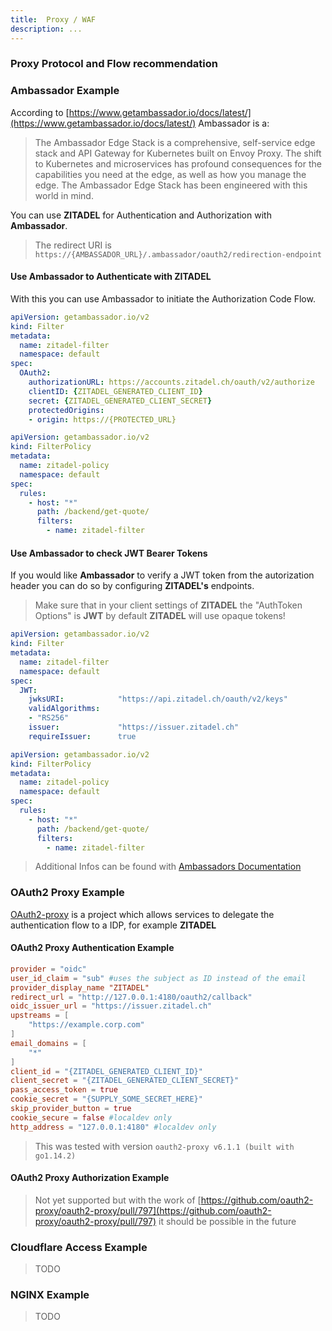 ```yaml
---
title:  Proxy / WAF
description: ...
---
```


### Proxy Protocol and Flow recommendation

### Ambassador Example

According to [https://www.getambassador.io/docs/latest/](https://www.getambassador.io/docs/latest/) Ambassador is a:

>The Ambassador Edge Stack is a comprehensive, self-service edge stack and API Gateway for Kubernetes built on Envoy Proxy. The shift to Kubernetes and microservices has profound consequences for the capabilities you need at the edge, as well as how you manage the edge. The Ambassador Edge Stack has been engineered with this world in mind.

You can use **ZITADEL** for Authentication and Authorization with **Ambassador**.

> The redirect URI is `https://{AMBASSADOR_URL}/.ambassador/oauth2/redirection-endpoint`

#### Use Ambassador to Authenticate with ZITADEL

With this you can use Ambassador to initiate the Authorization Code Flow.

```yaml
apiVersion: getambassador.io/v2
kind: Filter
metadata:
  name: zitadel-filter
  namespace: default
spec:
  OAuth2:
    authorizationURL: https://accounts.zitadel.ch/oauth/v2/authorize
    clientID: {ZITADEL_GENERATED_CLIENT_ID}
    secret: {ZITADEL_GENERATED_CLIENT_SECRET}
    protectedOrigins:
    - origin: https://{PROTECTED_URL}
```

```yaml
apiVersion: getambassador.io/v2
kind: FilterPolicy
metadata:
  name: zitadel-policy
  namespace: default
spec:
  rules:
    - host: "*"
      path: /backend/get-quote/
      filters:
        - name: zitadel-filter
```

#### Use Ambassador to check JWT Bearer Tokens

If you would like **Ambassador** to verify a JWT token from the autorization header you can do so by configuring **ZITADEL's** endpoints.

> Make sure that in your client settings of **ZITADEL** the "AuthToken Options" is **JWT** by default **ZITADEL** will use opaque tokens!

```yaml
apiVersion: getambassador.io/v2
kind: Filter
metadata:
  name: zitadel-filter
  namespace: default
spec:
  JWT:
    jwksURI:            "https://api.zitadel.ch/oauth/v2/keys"
    validAlgorithms:
    - "RS256"
    issuer:             "https://issuer.zitadel.ch"
    requireIssuer:      true
```

```yaml
apiVersion: getambassador.io/v2
kind: FilterPolicy
metadata:
  name: zitadel-policy
  namespace: default
spec:
  rules:
    - host: "*"
      path: /backend/get-quote/
      filters:
        - name: zitadel-filter
```

> Additional Infos can be found with [Ambassadors Documentation](https://www.getambassador.io/docs/latest/howtos/oauth-oidc-auth/)

### OAuth2 Proxy Example

[OAuth2-proxy](https://github.com/oauth2-proxy/oauth2-proxy) is a project which allows services to delegate the authentication flow to a IDP, for example **ZITADEL**

#### OAuth2 Proxy Authentication Example

```toml
provider = "oidc"
user_id_claim = "sub" #uses the subject as ID instead of the email
provider_display_name "ZITADEL"
redirect_url = "http://127.0.0.1:4180/oauth2/callback"
oidc_issuer_url = "https://issuer.zitadel.ch"
upstreams = [
    "https://example.corp.com"
]
email_domains = [
    "*"
]
client_id = "{ZITADEL_GENERATED_CLIENT_ID}"
client_secret = "{ZITADEL_GENERATED_CLIENT_SECRET}"
pass_access_token = true
cookie_secret = "{SUPPLY_SOME_SECRET_HERE}"
skip_provider_button = true
cookie_secure = false #localdev only
http_address = "127.0.0.1:4180" #localdev only
```

> This was tested with version `oauth2-proxy v6.1.1 (built with go1.14.2)`

#### OAuth2 Proxy Authorization Example

> Not yet supported but with the work of [https://github.com/oauth2-proxy/oauth2-proxy/pull/797](https://github.com/oauth2-proxy/oauth2-proxy/pull/797) it should be possible in the future

### Cloudflare Access Example

> TODO

### NGINX Example

> TODO
